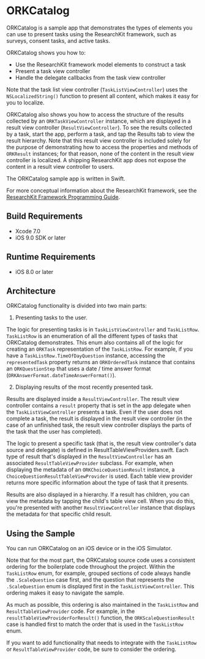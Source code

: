 # ORKCatalog

ORKCatalog is a sample app that demonstrates the types of elements you can use to
present tasks using the ResearchKit framework, such as surveys, consent tasks, and active tasks.

ORKCatalog shows you how to:

+ Use the ResearchKit framework model elements to construct a task
+ Present a task view controller
+ Handle the delegate callbacks from the task view controller 

Note that the task list view controller (`TaskListViewController`) uses the
`NSLocalizedString()` function to present all content, which makes it easy for
you to localize.

ORKCatalog also shows you how to access the structure of the results collected by 
an `ORKTaskViewController` instance, which are displayed in a result view controller
(`ResultViewController`). To see the results collected by a task, start the app,
perform a task, and tap the Results tab to view the result hierarchy. Note that
this result view controller is included solely for the purpose of demonstrating
how to access the properties and methods of `ORKResult` instances; for that reason,
none of the content in the result view controller is localized. A shipping ResearchKit
app does not expose the content in a result view controller to users.

The ORKCatalog sample app is written in Swift.

For more conceptual information about the ResearchKit framework, see the
[ResearchKit Framework Programming Guide](http://researchkit.github.io/docs/docs/Overview/GuideOverview.html).


## Build Requirements

+ Xcode 7.0
+ iOS 9.0 SDK or later


## Runtime Requirements

+ iOS 8.0 or later


## Architecture

ORKCatalog functionality is divided into two main parts:

1) Presenting tasks to the user.

The logic for presenting tasks is in `TaskListViewController` and `TaskListRow`.
`TaskListRow` is an enumeration of all the different types of tasks that ORKCatalog
demonstrates. This enum also contains all of the logic for creating an `ORKTask` 
representation of the `TaskListRow`. For example, if you have a `TaskListRow.TimeOfDayQuestion`
instance, accessing the `representedTask` property returns an `ORKOrderedTask`
instance that contains an `ORKQuestionStep` that uses a date / time answer format
(`ORKAnswerFormat.dateTimeAnswerFormat()`).

2) Displaying results of the most recently presented task.

Results are displayed inside a `ResultViewController`. The result view controller
contains a `result` property that is set in the app delegate when the `TaskListViewController`
presents a task. Even if the user does not complete a task, the result is displayed
in the result view controller (in the case of an unfinished task, the result view
controller displays the parts of the task that the user has completed).

The logic to present a specific task (that is, the result view controller's data
source and delegate) is defined in ResultTableViewProviders.swift. Each type of
result that's displayed in the `ResultViewController` has an associated `ResultTableViewProvider`
subclass. For example, when displaying the metadata of an `ORKChoiceQuestionResult`
instance, a `ChoiceQuestionResultTableViewProvider` is used. Each table view provider
returns more specific information about the type of task that it presents.

Results are also displayed in a hierarchy. If a result has children, you can view
the metadata by tapping the child's table view cell. When you do this, you're
presented with another `ResultViewController` instance that displays the metadata
for that specific child result.


## Using the Sample

You can run ORKCatalog on an iOS device or in the iOS Simulator.

Note that for the most part, the ORKCatalog source code uses a consistent ordering
for the boilerplate code throughout the project. Within the `TaskListRow` enum,
for example, grouped sections of code always handle the `.ScaleQuestion` case first,
and the question that represents the `.ScaleQuestion` enum is displayed first in
the `TaskListViewController`. This ordering makes it easy to navigate the sample. 

As much as possible, this ordering is also maintained in the `TaskListRow` and
`ResultTableViewProvider` code. For example, in the `resultTableViewProviderForResult()`
function, the `ORKScaleQuestionResult` case is handled first to match the order
that is used in the `TaskListRow` enum.
 
If you want to add functionality that needs to integrate with the `TaskListRow`
or `ResultTableViewProvider` code, be sure to consider the ordering.
